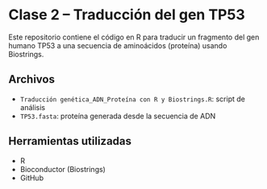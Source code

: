 # Clase 2 – Traducción del gen TP53

Este repositorio contiene el código en R para traducir un fragmento del gen humano TP53 a una secuencia de aminoácidos (proteína) usando Biostrings.

## Archivos

- `Traducción genética_ADN_Proteína con R y Biostrings.R`: script de análisis
- `TP53.fasta`: proteína generada desde la secuencia de ADN

## Herramientas utilizadas

- R
- Bioconductor (Biostrings)
- GitHub
